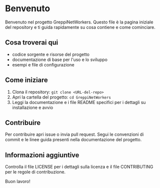 # Benvenuto

Benvenuto nel progetto GreppiNetWorkers. Questo file è la pagina iniziale del repository e ti guida rapidamente su cosa contiene e come cominciare.

## Cosa troverai qui
- codice sorgente e risorse del progetto
- documentazione di base per l'uso e lo sviluppo
- esempi e file di configurazione

## Come iniziare
1. Clona il repository: `git clone <URL-del-repo>`
2. Apri la cartella del progetto: `cd GreppiNetWorkers`
3. Leggi la documentazione e i file README specifici per i dettagli su installazione e avvio

## Contribuire
Per contribuire apri issue o invia pull request. Segui le convenzioni di commit e le linee guida presenti nella documentazione del progetto.

## Informazioni aggiuntive
Controlla il file LICENSE per i dettagli sulla licenza e il file CONTRIBUTING per le regole di contribuzione.

Buon lavoro!